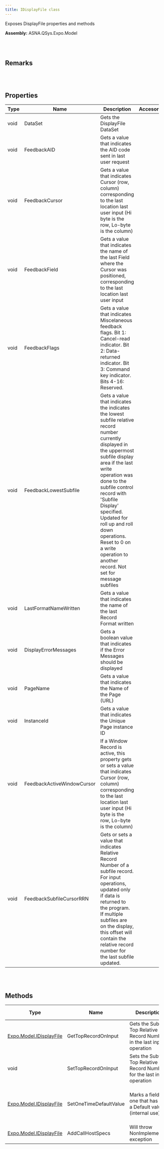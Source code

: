 ```yaml
---
title: IDisplayFile class
---
```


Exposes DisplayFile properties and methods

**Assembly:** ASNA.QSys.Expo.Model

<br>
<br>

## Remarks

<br>
<br>

## Properties

| Type | Name | Description | Accesor
| --- | --- | --- | --- 
| void | DataSet | Gets the DisplayFile DataSet | 
| void | FeedbackAID | Gets a value that indicates the AID code sent in last user request | 
| void | FeedbackCursor | Gets a value that indicates Cursor (row, column) corresponding to the last location last user input (Hi byte is the row, Lo-byte is the column) | 
| void | FeedbackField | Gets a value that indicates the name of the last Field where the Cursor was positioned, corresponding to the last location last user input | 
| void | FeedbackFlags | Gets a value that indicates Miscelaneous feedback flags. Bit 1: Cancel-read indicator. Bit 2: Data-returned indicator. Bit 3: Command key indicator. Bits 4-16: Reserved. | 
| void | FeedbackLowestSubfile | Gets a value that indicates the indicates the lowest subfile relative record number currently displayed in the uppermost subfile display area if the last write operation was done to the subfile control record with 'Subfile Display' specified. Updated for roll up and roll down operations. Reset to 0 on a write operation to another record. Not set for message subfiles | 
| void | LastFormatNameWritten | Gets a value that indicates the name of the last Record Format written | 
| void | DisplayErrorMessages | Gets a boolean value that indicates if the Error Messages should be displayed | 
| void | PageName | Gets a value that indicates the Name of the Page (URL) | 
| void | InstanceId | Gets a value that indicates the Unique Page instance ID | 
| void | FeedbackActiveWindowCursor | If a Window Record is active, this property gets or sets a value that indicates Cursor (row, column) corresponding to the last location last user input (Hi byte is the row, Lo-byte is the column) | 
| void | FeedbackSubfileCursorRRN | Gets or sets a value that indicates Relative Record Number of a subfile record.  For input operations, updated only if data is returned to the program. If multiple subfiles are on the display, this offset will contain the relative record number for the last subfile updated. | 

<br>
<br>

## Methods

| Type | Name | Description | Return Description 
| --- | --- | --- | --- 
| [Expo.Model.IDisplayFile](/reference/asna-qsys-expo/expo-model/i-display-file.html) | GetTopRecordOnInput | Gets the Subfile Top Relative Record Number in the last input operation | the relative record number at the top
| void | SetTopRecordOnInput | Sets the Subfile Top Relative Record Number for the last input operation | 
| [Expo.Model.IDisplayFile](/reference/asna-qsys-expo/expo-model/i-display-file.html) | SetOneTimeDefaultValue | Marks a field as one that has had a Default value (internal use) | true the field was not marked as having a Default value
| [Expo.Model.IDisplayFile](/reference/asna-qsys-expo/expo-model/i-display-file.html) | AddCallHostSpecs | Will throw NonImplemented exception | throws exception

<br>
<br>

